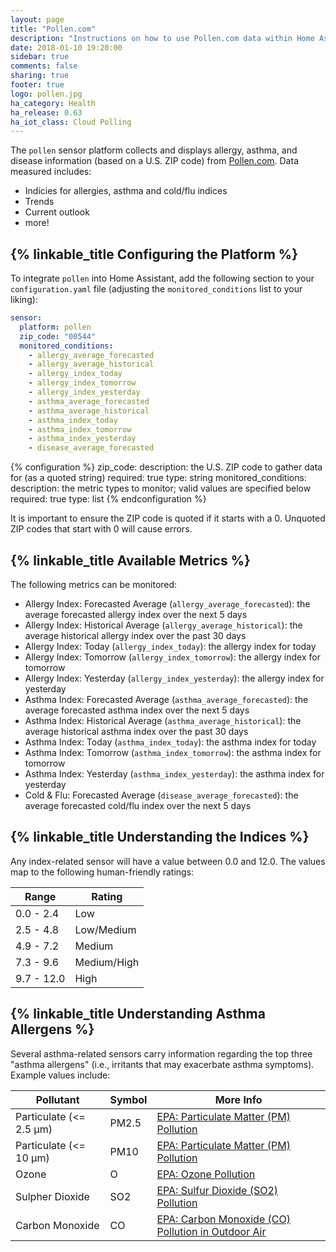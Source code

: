 ```yaml
---
layout: page
title: "Pollen.com"
description: "Instructions on how to use Pollen.com data within Home Assistant"
date: 2018-01-10 19:20:00
sidebar: true
comments: false
sharing: true
footer: true
logo: pollen.jpg
ha_category: Health
ha_release: 0.63
ha_iot_class: Cloud Polling
---
```


The `pollen` sensor platform collects and displays allergy, asthma, and disease
information (based on a U.S. ZIP code) from
[Pollen.com](https://www.pollen.com/). Data measured includes:

* Indicies for allergies, asthma and cold/flu indices
* Trends
* Current outlook
* more!

## {% linkable_title Configuring the Platform %}

To integrate `pollen` into Home Assistant, add the following section to your
`configuration.yaml` file (adjusting the `monitored_conditions` list to your
liking):

```yaml
sensor:
  platform: pollen
  zip_code: "00544"
  monitored_conditions:
    - allergy_average_forecasted
    - allergy_average_historical
    - allergy_index_today
    - allergy_index_tomorrow
    - allergy_index_yesterday
    - asthma_average_forecasted
    - asthma_average_historical
    - asthma_index_today
    - asthma_index_tomorrow
    - asthma_index_yesterday
    - disease_average_forecasted
```

{% configuration %}
  zip_code:
    description: the U.S. ZIP code to gather data for (as a quoted string)
    required: true
    type: string
  monitored_conditions:
    description: the metric types to monitor; valid values are specified below
    required: true
    type: list
{% endconfiguration %}

<p class='note warning'>
It is important to ensure the ZIP code is quoted if it starts with a 0. Unquoted
ZIP codes that start with 0 will cause errors.
</p>

## {% linkable_title Available Metrics %}

The following metrics can be monitored:

* Allergy Index: Forecasted Average (`allergy_average_forecasted`): the average forecasted allergy index over the next 5 days
* Allergy Index: Historical Average (`allergy_average_historical`): the average historical allergy index over the past 30 days
* Allergy Index: Today (`allergy_index_today`): the allergy index for today
* Allergy Index: Tomorrow (`allergy_index_tomorrow`): the allergy index for tomorrow
* Allergy Index: Yesterday (`allergy_index_yesterday`): the allergy index for yesterday
* Asthma Index: Forecasted Average (`asthma_average_forecasted`): the average forecasted asthma index over the next 5 days
* Asthma Index: Historical Average (`asthma_average_historical`): the average historical asthma index over the past 30 days
* Asthma Index: Today (`asthma_index_today`): the asthma index for today
* Asthma Index: Tomorrow (`asthma_index_tomorrow`): the asthma index for tomorrow
* Asthma Index: Yesterday (`asthma_index_yesterday`): the asthma index for yesterday
* Cold & Flu: Forecasted Average (`disease_average_forecasted`): the average forecasted cold/flu index over the next 5 days

## {% linkable_title Understanding the Indices %}

Any index-related sensor will have a value between 0.0 and 12.0. The values
map to the following human-friendly ratings:

Range      | Rating
---------  | -----------
0.0 - 2.4  | Low
2.5 - 4.8  | Low/Medium
4.9 - 7.2  | Medium
7.3 - 9.6  | Medium/High
9.7 - 12.0 | High

## {% linkable_title Understanding Asthma Allergens %}

Several asthma-related sensors carry information regarding the top three
"asthma allergens" (i.e., irritants that may exacerbate asthma symptoms).
Example values include:

Pollutant | Symbol | More Info
--------- | ------ | ---------
Particulate (<= 2.5 μm) | PM2.5 | [EPA: Particulate Matter (PM) Pollution](https://www.epa.gov/pm-pollution)
Particulate (<= 10 μm) | PM10 | [EPA: Particulate Matter (PM) Pollution](https://www.epa.gov/pm-pollution)
Ozone | O | [EPA: Ozone Pollution](https://www.epa.gov/ozone-pollution)
Sulpher Dioxide | SO2 | [EPA: Sulfur Dioxide (SO2) Pollution](https://www.epa.gov/so2-pollution)
Carbon Monoxide | CO | [EPA: Carbon Monoxide (CO) Pollution in Outdoor Air](https://www.epa.gov/co-pollution)

